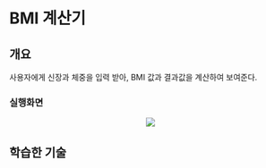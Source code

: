 # BMI 계산기

## 개요
사용자에게 신장과 체중을 입력 받아, BMI 값과 결과값을 계산하여 보여준다.
### 실행화면
<p align = "center">
<img src="https://user-images.githubusercontent.com/40654227/152675687-810d24a9-9945-475b-a771-0552acc74b3c.gif"/>
</p>

## 학습한 기술
